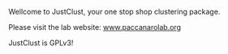 Wellcome to JustClust, your one stop shop clustering package.

Please visit the lab website:
www.paccanarolab.org

JustClust is GPLv3!

